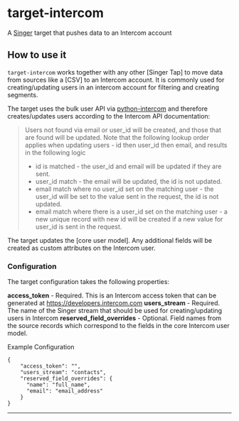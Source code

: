 # target-intercom

A [Singer](https://singer.io) target that pushes data to an Intercom account

## How to use it

`target-intercom` works together with any other [Singer Tap] to move data
from sources like a [CSV] to
an Intercom account. It is commonly used for creating/updating users in an
intercom account for filtering and creating segments.

The target uses the bulk user API via [python-intercom](python-intercom)
and therefore creates/updates users according to the Intercom API documentation:

> Users not found via email or user_id will be created, and those that are found will be updated.
> Note that the following lookup order applies when updating users - id then user_id then email, and results in the following logic
> - id is matched - the user_id and email will be updated if they are sent.
> - user_id match - the email will be updated, the id is not updated.
> - email match where no user_id set on the matching user - the user_id will be set to the value sent in the request, the id is not updated.
> - email match where there is a user_id set on the matching user - a new unique record with new id will be created if a new value for user_id is sent in the request.

The target updates the [core user model]. Any additional fields will be created as custom attributes on the Intercom user.

### Configuration

The target configuration takes the following properties:

**access_token** - Required. This is an Intercom access token that can be generated at https://developers.intercom.com
**users_stream** - Required. The name of the Singer stream that should be used for creating/updating users in Intercom
**reserved_field_overrides** - Optional. Field names from the source records which correspond to the fields in the core Intercom user model.

Example Configuration
```
{
    "access_token": "",
    "users_stream": "contacts",
    "reserved_field_overrides": {
      "name": "full_name",
      "email": "email_address"
    }
}
```

---

[tap-csv]: https://github.com/robertjmoore/tap-csv
[python-intercom]: https://github.com/jkeyes/python-intercom
[intercom-user-model]: https://developers.intercom.com/reference#user-model
